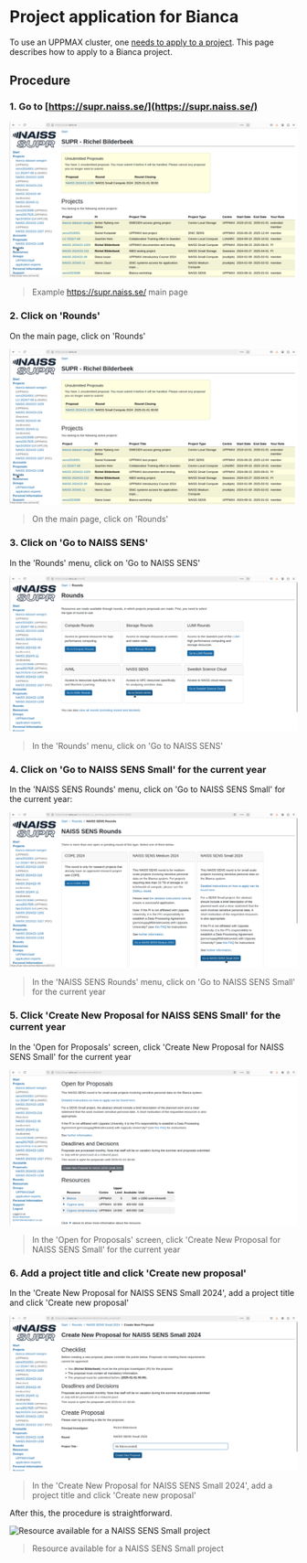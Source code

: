 # Project application for Bianca

To use an UPPMAX cluster, one [needs to apply to a project](project_apply.md).
This page describes how to apply to a Bianca project.

## Procedure

### 1. Go to [https://supr.naiss.se/](https://supr.naiss.se/)

![Example https://supr.naiss.se/ main page](./img/supr_naiss_start_click_rounds.png)

> Example <https://supr.naiss.se/> main page

### 2. Click on 'Rounds'

On the main page, click on 'Rounds'

![On the main page, click on 'Rounds'](./img/supr_naiss_start_click_rounds.png)

> On the main page, click on 'Rounds'

### 3. Click on 'Go to NAISS SENS'

In the 'Rounds' menu, click on 'Go to NAISS SENS'

![In the 'Rounds' menu, click on 'Go to NAISS SENS'](./img/supr_naiss_rounds_click_go_to_naiss_sens.png)

> In the 'Rounds' menu, click on 'Go to NAISS SENS'

### 4. Click on 'Go to NAISS SENS Small' for the current year

In the 'NAISS SENS Rounds' menu, click on 'Go to NAISS SENS Small' for the
current year:

![In the 'NAISS SENS Rounds' menu, click on 'Go to NAISS SENS Small' for the current year](./img/supr_naiss_naiss_sens_rounds_click_go_to_small.png)

> In the 'NAISS SENS Rounds' menu, click on 'Go to NAISS SENS Small' for the current year

### 5. Click 'Create New Proposal for NAISS SENS Small' for the current year

In the 'Open for Proposals' screen, click 'Create New Proposal for NAISS SENS Small' for the current year

![In the 'Open for Proposals' screen, click 'Create New Proposal for NAISS SENS Small' for the current year](./img/supr_naiss_open_for_proposals_click_create_new_sens.png)

> In the 'Open for Proposals' screen, click 'Create New Proposal for NAISS SENS Small' for the current year

### 6. Add a project title and click 'Create new proposal'

In the 'Create New Proposal for NAISS SENS Small 2024', add a project title and click 'Create new proposal'

![In the 'Create New Proposal for NAISS SENS Small 2024', add a project title and click 'Create new proposal'](./img/supr_naiss_create_new_proposal_for_naiss_sens_small.png)

> In the 'Create New Proposal for NAISS SENS Small 2024', add a project title and click 'Create new proposal'

After this, the procedure is straightforward.

![Resource available for a NAISS SENS Small project](supr_naiss_create_new_proposal_for_naiss_sens_small_resources.png)

> Resource available for a NAISS SENS Small project
